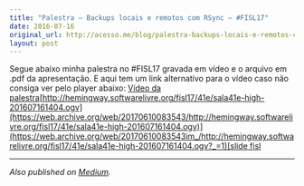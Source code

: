 ```yaml
---
title: "Palestra – Backups locais e remotos com RSync – #FISL17"
date: 2016-07-16
original_url: http://acesso.me/blog/palestra-backups-locais-e-remotos-com-rsync-fisl17/
layout: post
---
```


Segue abaixo minha palestra no #FISL17 gravada em vídeo e o arquivo em .pdf da apresentação. E aqui tem um link alternativo para o vídeo caso não consiga ver pelo player abaixo: [Vídeo da palestra](https://web.archive.org/web/20170610083543/https://www.youtube.com/watch?v=sRfp6bWI47Y)[[http://hemingway.softwarelivre.org/fisl17/41e/sala41e-high-201607161404.ogv](https://web.archive.org/web/20170610083543/http://hemingway.softwarelivre.org/fisl17/41e/sala41e-high-201607161404.ogv)](https://web.archive.org/web/20170610083543im_/http://hemingway.softwarelivre.org/fisl17/41e/sala41e-high-201607161404.ogv?_=1)[slide fisl](https://web.archive.org/web/20170610083543/http://acesso.me/blog/wp-content/uploads/2016/07/slide-fisl.pdf)

---

*Also published on [Medium](https://web.archive.org/web/20170610083543/https://medium.com/@_Tarkun_/palestra-backups-locais-e-remotos-com-rsync-fisl17-a4739cf94abb).*